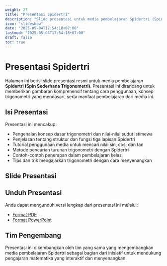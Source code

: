 ```yaml
---
weight: 27
title: "Presentasi Spidertri"
description: "Slide presentasi untuk media pembelajaran Spidertri (Spin Sederhana Trigonometri)"
icon: "slideshow"
date: "2025-05-04T17:54:18+07:00"
lastmod: "2025-05-04T17:54:18+07:00"
draft: false
toc: true
---
```


# Presentasi Spidertri

Halaman ini berisi slide presentasi resmi untuk media pembelajaran **Spidertri (Spin Sederhana Trigonometri)**. Presentasi ini dirancang untuk memberikan gambaran komprehensif tentang cara penggunaan, konsep trigonometri yang mendasari, serta manfaat pembelajaran dari media ini.

## Isi Presentasi

Presentasi ini mencakup:
- Pengenalan konsep dasar trigonometri dan nilai-nilai sudut istimewa
- Penjelasan tentang struktur dan fungsi tiga lapisan Spidertri
- Tutorial penggunaan media untuk mencari nilai sin, cos, dan tan
- Metode pencarian turunan trigonometri dengan Spidertri
- Contoh-contoh penerapan dalam pembelajaran kelas
- Tips dan trik mengajarkan trigonometri dengan cara menyenangkan

## Slide Presentasi



## Unduh Presentasi

Anda dapat mengunduh versi lengkap dari presentasi ini melalui:
- [Format PDF](/files/presentasi/spidertri.pdf)
- [Format PowerPoint](/files/presentasi/spidertri.pptx)

## Tim Pengembang

Presentasi ini dikembangkan oleh tim yang sama yang mengembangkan media pembelajaran Spidertri sebagai bagian dari inisiatif untuk mendukung pengajaran matematika yang interaktif dan menyenangkan.